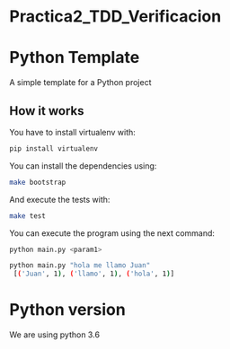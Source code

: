 # Practica2_TDD_Verificacion

# Python Template

A simple template for a Python project

## How it works
You have to install virtualenv with:

```bash
pip install virtualenv
```

You can install the dependencies using:

```bash
make bootstrap
```

And execute the tests with:

```bash
make test
```

You can execute the program using the next command:

```bash
python main.py <param1>

python main.py "hola me llamo Juan"
 [('Juan', 1), ('llamo', 1), ('hola', 1)]
```

# Python version
We are using python 3.6


